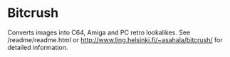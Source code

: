 # Bitcrush
Converts images into C64, Amiga and PC retro lookalikes. See /readme/readme.html or http://www.ling.helsinki.fi/~asahala/bitcrush/ for detailed information.
